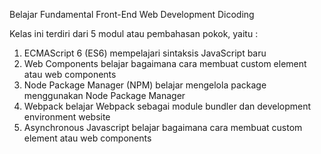Belajar Fundamental Front-End Web Development Dicoding

Kelas ini terdiri dari 5 modul atau pembahasan pokok, yaitu :

1. ECMAScript 6 (ES6)
   mempelajari sintaksis JavaScript baru
2. Web Components
   belajar bagaimana cara membuat custom element atau web components
3. Node Package Manager (NPM)
   belajar mengelola package menggunakan Node Package Manager
4. Webpack
   belajar Webpack sebagai module bundler dan development environment website
5. Asynchronous Javascript
   belajar bagaimana cara membuat custom element atau web components
